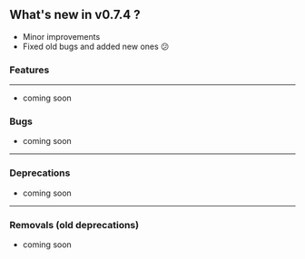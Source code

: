 ## What's new in v0.7.4 ?

- Minor improvements
- Fixed old bugs and added new ones 😕

### Features

---

- coming soon

### Bugs

- coming soon

---

### Deprecations

- coming soon

---

### Removals (old deprecations)

- coming soon
